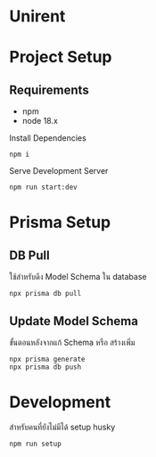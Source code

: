 # Unirent

# Project Setup

## Requirements

- npm
- node 18.x

Install Dependencies

```
npm i
```

Serve Development Server

```
npm run start:dev
```

# Prisma Setup
 
## DB Pull 
ใช้สำหรับดึง Model Schema ใน database

```
npx prisma db pull
```

## Update Model Schema
ขั้นตอนหลังจากแก้ Schema หรือ สร้างเพิ่ม
```
npx prisma generate
npx prisma db push
```

# Development
สำหรับคนที่ยังไม่มีได้ setup husky
```
npm run setup
```
